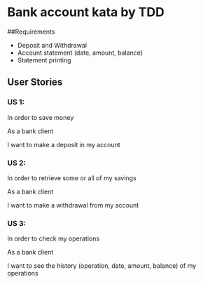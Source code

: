 # Bank account kata by TDD

##Requirements
- Deposit and Withdrawal
- Account statement (date, amount, balance)
- Statement printing

## User Stories

### US 1:
In order to save money

As a bank client

I want to make a deposit in my account

### US 2:
In order to retrieve some or all of my savings

As a bank client

I want to make a withdrawal from my account

### US 3:
In order to check my operations

As a bank client

I want to see the history (operation, date, amount, balance) of my operations